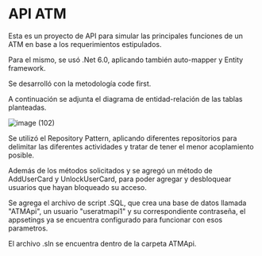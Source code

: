 # API ATM
Esta es un proyecto de API para simular las principales funciones de un ATM en base a los requerimientos estipulados.

Para el mismo, se usó .Net 6.0, aplicando también auto-mapper y Entity framework.

Se desarrolló con la metodología code first.

A continuación se adjunta el diagrama de entidad-relación de las tablas planteadas.

![image (102)](https://github.com/eeTerrand/ATM-Interface/assets/124373372/eee74e27-b6f4-4e06-9115-9a5957518581)

Se utilizó el Repository Pattern, aplicando diferentes repositorios para delimitar las diferentes actividades y tratar de tener el menor acoplamiento posible.

Además de los métodos solicitados y se agregó un método de AddUserCard y UnlockUserCard, para poder agregar y desbloquear usuarios que hayan bloqueado su acceso.

Se agrega el archivo de script .SQL, que crea una base de datos llamada "ATMApi", un usuario "useratmapi1" y su correspondiente contraseña, el appsetings ya se encuentra configurado para funcionar con esos parametros.

El archivo .sln se encuentra dentro de la carpeta ATMApi.
